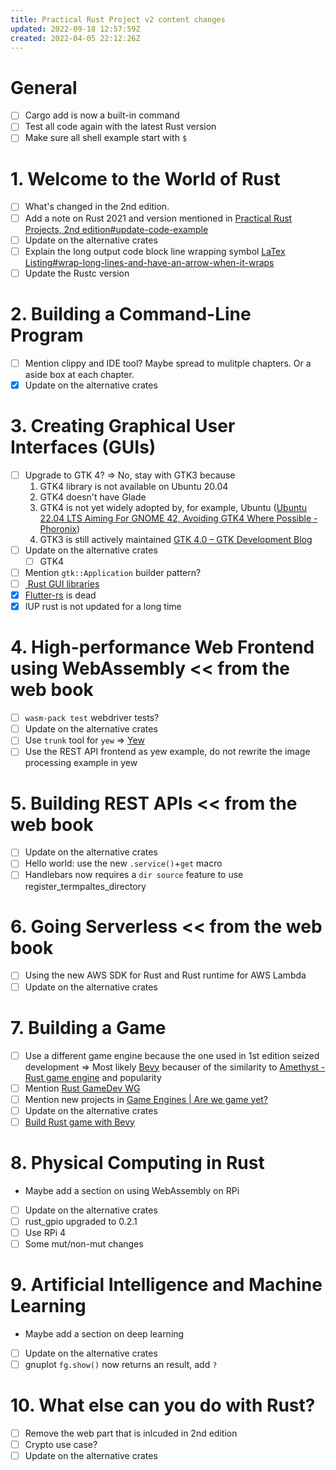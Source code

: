 ```yaml
---
title: Practical Rust Project v2 content changes
updated: 2022-09-18 12:57:59Z
created: 2022-04-05 22:12:26Z
---
```


# General
- [ ] Cargo add is now a built-in command
- [ ] Test all code again with the latest Rust version
- [ ] Make sure all shell example start with `$`
# 1. Welcome to the World of Rust
- [ ] What's changed in the 2nd edition.
- [ ] Add a note on Rust 2021 and version mentioned in [Practical Rust Projects, 2nd edition#update-code-example](../00.TEMP_Rust%20project/Practical%20Rust%20Projects,%202nd%20edition.md#update-code-example)
- [ ] Update on the alternative crates
- [ ] Explain the long output code block line wrapping symbol [LaTex Listing#wrap-long-lines-and-have-an-arrow-when-it-wraps](../undefined#wrap-long-lines-and-have-an-arrow-when-it-wraps)
- [ ] Update the Rustc version
# 2. Building a Command-Line Program
- [ ] Mention clippy and IDE tool? Maybe spread to mulitple chapters. Or a aside box at each chapter.
- [x] Update on the alternative crates
# 3. Creating Graphical  User Interfaces (GUIs)
- [ ] Upgrade to GTK 4? => No, stay with GTK3 because
	1. GTK4 library is not available on Ubuntu 20.04
	2. GTK4 doesn't have Glade
	3. GTK4 is not yet widely adopted by, for example, Ubuntu ([Ubuntu 22.04 LTS Aiming For GNOME 42, Avoiding GTK4 Where Possible - Phoronix](../undefined))
	4. GTK3 is still actively maintained [GTK 4.0 – GTK Development Blog](../undefined)
- [ ] Update on the alternative crates
	- [ ] GTK4
- [ ] Mention `gtk::Application` builder pattern?
- [ ] [ Rust GUI libraries](../undefined)
- [x] [Flutter-rs](../undefined) is dead
- [x] IUP rust is not updated for a long time
# 4. High-performance Web Frontend using WebAssembly << from the web book
- [ ] `wasm-pack test` webdriver tests?
- [ ] Update on the alternative crates
- [ ] Use `trunk` tool for `yew` => [Yew](../undefined)
- [ ] Use the REST API frontend as yew example, do not rewrite the image processing example in yew
# 5. Building REST APIs << from the web book
- [ ] Update on the alternative crates
- [ ] Hello world: use the new `.service()`+`get` macro
- [ ] Handlebars now requires a `dir source` feature to use register_termpaltes_directory
# 6. Going Serverless << from the web book
- [ ] Using the new AWS SDK for Rust and Rust runtime for AWS Lambda
- [ ] Update on the alternative crates
# 7. Building a Game
- [ ] Use a different game engine because the one used in 1st edition seized development => Most likely [Bevy](../undefined) becauser of the similarity to [Amethyst - Rust game engine](../undefined) and popularity
- [ ] Mention [Rust GameDev WG](../undefined)
- [ ] Mention new projects in [Game Engines | Are we game yet?](../undefined) 
- [ ] Update on the alternative crates
- [ ] [Build Rust game with Bevy ](../undefined)
# 8. Physical Computing in Rust
* Maybe add a section on using WebAssembly on RPi
- [ ] Update on the alternative crates
- [ ] rust_gpio upgraded to 0.2.1
- [ ] Use RPi 4
- [ ] Some mut/non-mut changes
# 9. Artificial Intelligence and Machine Learning 
* Maybe add a section on deep learning
- [ ] Update on the alternative crates
- [ ] gnuplot `fg.show()` now returns an result, add `?`
# 10. What else can you do with Rust?
- [ ]  Remove the web part that is inlcuded in 2nd edition
- [ ] Crypto use case?
- [ ] Update on the alternative crates
